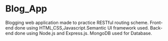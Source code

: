 # Blog_App
Blogging web application made to practice RESTful routing scheme.
Front-end done using HTML,CSS,Javascript.Semantic UI framework used.
Back-end done using Node.js and Express.js.
MongoDB used for Database.
